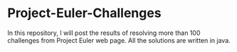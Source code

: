 # Project-Euler-Challenges
In this repository, I will post the results of resolving more than 100 challenges from Project Euler web page.
All the solutions are written in java.
